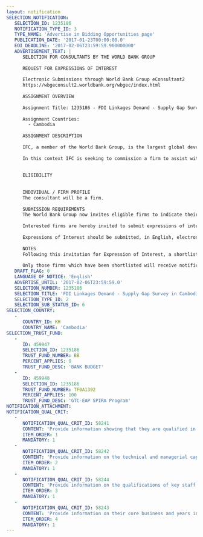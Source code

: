 ```yaml
---
layout: notification
SELECTION_NOTIFICATION: 
   SELECTION_ID: 1235186
   NOTIFICATION_TYPE_ID: 3
   TYPE_NAME: 'Advertise in Bidding Opportunities page'
   PUBLICATION_DATE: '2017-01-23T00:00:00.0'
   EOI_DEADLINE: '2017-02-06T23:59:59.900000000'
   ADVERTISEMENT_TEXT: |
      SELECTION FOR CONSULTANTS BY THE WORLD BANK GROUP
      
      REQUEST FOR EXPRESSIONS OF INTEREST
      
      Electronic Submissions through World Bank Group eConsultant2
      https://wbgeconsult2.worldbank.org/wbgec/index.html
      
      ASSIGNMENT OVERVIEW
      
      Assignment Title: 1235186 - FDI Linkages Demand - Supply Gap Survey in Cambodia
      
      Assignment Countries:
        - Cambodia
      
      ASSIGNMENT DESCRIPTION
      
      IFC, a member of the World Bank Group, is the largest global development institution focused exclusively on promoting the role of private sector. in developing countries. In Cambodia, the IFC works in close collaboration with the World Bank in providing advisory services to the government to improve its overall investment climate and design market based strategies to better link foreign investors in the country with domestic companies to enhance market access and technology transfer for local firms and increase domestic value addition in exports.
      
      In this context IFC is seeking to commission a firm to assist with design and implementation of: 1) a demand and supply side survey (including gap analysis ) to confirm the sourcing needs and requirements of existing FDI already in the country as well as identify potential local suppliers and/or gaps in the local supplier base; 2) development of a high quality supplier database to be populated with firms that could meet existing demand by MNEs for products and services.
      
      
      ELIGIBILITY
      
      
      INDIVIDUAL / FIRM PROFILE
      The consultant will be a firm. 
      
      SUBMISSION REQUIREMENTS
      The World Bank Group now invites eligible firms to indicate their interest in providing the services.  Interested firms must provide information indicating that they are qualified to perform the services (brochures, description of similar assignments, experience in similar conditions, availability of appropriate skills among staff, etc. for firms; CV and cover letter for individuals). Please note that the total size of all attachments should be less than 5MB.  Consultants are encouraged to associate with in-country firms to enhance their qualifications.
      
      Interested firms are hereby invited to submit expressions of interest.
      
      Expressions of Interest should be submitted, in English, electronically through World Bank Group eConsultant2 (https://wbgeconsult2.worldbank.org/wbgec/index.html)
      
      NOTES
      Following this invitation for Expression of Interest, a shortlist of qualified firms will be formally invited to submit proposals. Shortlisting and selection will be subject to the availability of funding.
      
      Only those firms which have been shortlisted will receive notification. No debrief will be provided to firms which have not been shortlisted.
   DRAFT_FLAG: 0
   LANGUAGE_OF_NOTICE: 'English'
   ADVERTISE_UNTIL: '2017-02-06T23:59:59.0'
   SELECTION_NUMBER: 1235186
   SELECTION_TITLE: 'FDI Linkages Demand - Supply Gap Survey in Cambodia'
   SELECTION_TYPE_ID: 2
   SELECTION_SUB_STATUS_ID: 6
SELECTION_COUNTRY: 
   - 
      COUNTRY_ID: KH
      COUNTRY_NAME: 'Cambodia'
SELECTION_TRUST_FUND: 
   - 
      ID: 459947
      SELECTION_ID: 1235186
      TRUST_FUND_NUMBER: BB
      PERCENT_APPLIES: 0
      TRUST_FUND_DESC: 'BANK BUDGET'
   - 
      ID: 459948
      SELECTION_ID: 1235186
      TRUST_FUND_NUMBER: TF0A1392
      PERCENT_APPLIES: 100
      TRUST_FUND_DESC: 'GTC-EAP SPIRA Program'
NOTIFICATION_ATTACHMENT: 
NOTIFICATION_QUAL_CRIT: 
   - 
      NOTIFICATION_QUAL_CRIT_ID: 58241
      CONTENT: 'Provide information showing that they are qualified in the field of the assignment.'
      ITEM_ORDER: 1
      MANDATORY: 1
   - 
      NOTIFICATION_QUAL_CRIT_ID: 58242
      CONTENT: 'Provide information on the technical and managerial capabilities of the firm.'
      ITEM_ORDER: 2
      MANDATORY: 1
   - 
      NOTIFICATION_QUAL_CRIT_ID: 58244
      CONTENT: 'Provide information on the qualifications of key staff.'
      ITEM_ORDER: 3
      MANDATORY: 1
   - 
      NOTIFICATION_QUAL_CRIT_ID: 58243
      CONTENT: 'Provide information on their core business and years in business.'
      ITEM_ORDER: 4
      MANDATORY: 1
---
```

